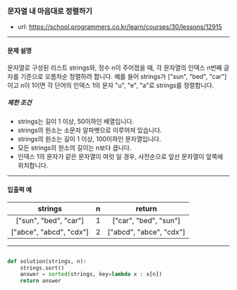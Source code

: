 ### 문자열 내 마음대로 정렬하기

 - url: https://school.programmers.co.kr/learn/courses/30/lessons/12915
 
 --------
 
#### 문제 설명
문자열로 구성된 리스트 strings와, 정수 n이 주어졌을 때, 각 문자열의 인덱스 n번째 글자를 기준으로 오름차순 정렬하려 합니다. 예를 들어 strings가 ["sun", "bed", "car"]이고 n이 1이면 각 단어의 인덱스 1의 문자 "u", "e", "a"로 strings를 정렬합니다.

##### 제한 조건
 - strings는 길이 1 이상, 50이하인 배열입니다.
 - strings의 원소는 소문자 알파벳으로 이루어져 있습니다.
 - strings의 원소는 길이 1 이상, 100이하인 문자열입니다.
 - 모든 strings의 원소의 길이는 n보다 큽니다.
 - 인덱스 1의 문자가 같은 문자열이 여럿 일 경우, 사전순으로 앞선 문자열이 앞쪽에 위치합니다.
 
--------
 
#### 입출력 예
 |strings|n|return|
 |:---:|:---:|:---:|
 |["sun", "bed", "car"]|1|["car", "bed", "sun"]|
 |["abce", "abcd", "cdx"]|2|["abcd", "abce", "cdx"]|

 
--------

```python

def solution(strings, n):
    strings.sort()
    answer = sorted(strings, key=lambda x : x[n])
    return answer

```
